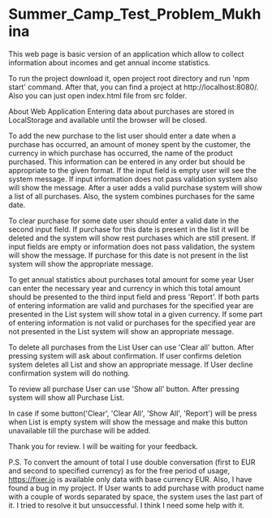 # Summer_Camp_Test_Problem_Mukhina
This web page is basic version of an application which allow to collect information about incomes and get annual income statistics.

To run the project download it, open project root directory and run 'npm start' command. After that, you can find a project at http://localhost:8080/. Also you can just open index.html file from src folder.

About Web Application
Entering data about purchases are stored in LocalStorage and available until the browser will be closed.

To add the new purchase to the list user should enter a date when a purchase has occurred, an amount of money spent by the customer, the currency in which purchase has occurred, the name of the product purchased.
This information can be entered in any order but should be appropriate to the given format.
If the input field is empty user will see the system message.
If input information does not pass validation system also will show the message.
After a user adds a valid purchase system will show a list of all purchases.
Also, the system combines purchases for the same date.

To clear purchase for some date user should enter a valid date in the second input field.
If purchase for this date is present in the list it will be deleted and the system will show rest purchases which are still present.
If input fields are empty or information does not pass validation, the system will show the message.
If purchase for this date is not present in the list system will show the appropriate message.

To get annual statistics about purchases total amount for some year User can enter the necessary year and currency in which this total amount should be presented to the third input field and press 'Report'.
If both parts of entering information are valid and purchases for the specified year are presented in the List system will show total in a given currency.
If some part of entering information is not valid or purchases for the specified year are not presented in the List system will show an appropriate message.

To delete all purchases from the List User can use 'Clear all' button. After pressing system will ask about confirmation. If user confirms deletion system deletes all List and show an appropriate message. If User decline confirmation system will do nothing.

To review all purchase User can use 'Show all' button. After pressing system will show all Purchase List.

In case if some button('Clear', 'Clear All', 'Show All', 'Report') will be press when List is empty system will show the message and make this button unavailable till the purchase will be added.

Thank you for review.
I will be waiting for your feedback.

P.S. To convert the amount of total I use double conversation (first to EUR and second to specified currency) as for the free period of usage, https://fixer.io is available only data with base currency EUR.
Also, I have found a bug in my project. If User wants to add purchase with product name with a couple of words separated by space, the system uses the last part of it. I tried to resolve it but unsuccessful. I think I need some help with it.





